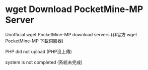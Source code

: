 # wget Download PocketMine-MP Server
Unofficial wget PocketMine-MP download servers (非官方 wget PocketMine-MP 下載伺服器)

PHP did not upload (PHP沒上傳)

system is not completed (系統未完成)
